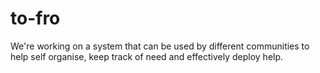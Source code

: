 # to-fro
We're working on a system that can be used by different communities to help self organise, keep track of need and effectively deploy help.

